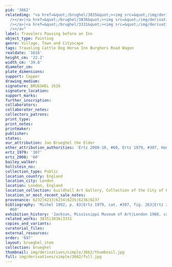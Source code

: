 ```yaml
---
pid: '3662'
relatedimg: "<a href=&quot;/brughel/3835&quot;><img src=&quot;/img/derivatives/simple/3835/thumbnail.jpg&quot;
  /></a>|<a href=&quot;/brughel/3836&quot;><img src=&quot;/img/derivatives/simple/3836/thumbnail.jpg&quot;
  /></a>|<a href=&quot;/brughel/3331&quot;><img src=&quot;/img/derivatives/simple/3331/thumbnail.jpg&quot;
  /></a>"
label: Travelers Pausing before an Inn
object_type: Painting
genre: Village, Town and Cityscape
tags: Traveling Cattle Dog Horse Inn Burghers Road Wagon
realdate: '1616'
height_cm: '22.2'
width_cm: '39.8'
diameter_cm: 
plate_dimensions: 
support: Copper
drawing_medium: 
signature: BRUEGHEL 1616
signature_location: 
support_marks: 
further_inscription: 
collaborators: 
collaborator_notes: 
collectors_patrons: 
print_type: 
print_notes: 
printmaker: 
publisher: 
states: 
our_attribution: Jan Brueghel the Elder
other_attribution_authorities: 'Ertz 2008-10, #60, Ertz 1979, #307, Honig database'
ertz_1979: '307'
ertz_2008: '60'
bailey_walker: 
hollstein_no: 
collection_type: Public
location_country: England
location_city: London
location: London, England
location_collection: Guildhall Art Gallery, Collection of the City of London
location_or_most_recent_sale_notes: 
provenance: 6232|6233|6234|6235|6236|6237
bibliography: 'Michel 1892, p. 83|Ertz 1979, cat. #307, fig. 263|Ertz 2008-10, cat.
  #60'
exhibition_history: 'Jackson, Mississippi Museum of Art|London 1988, cat. #8'
related_works: 3835|3836|3331
copies_and_variants: 
curatorial_files: 
external_resources: 
order: '697'
layout: brueghel_item
collection: brueghel
thumbnail: img/derivatives/simple/3662/thumbnail.jpg
full: img/derivatives/simple/3662/full.jpg
---
```

